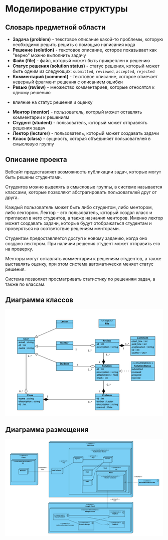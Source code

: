 # Моделирование структуры

## Словарь предметной области

- **Задача (problem)** - текстовое описание какой-то проблемы, которую необходимо решить
решить с помощью написания кода
- **Решение (solution)** - текстовое описание, которое показывает как "верно"
можно выполнить задачу
- **Файл (file)** - файл, который может быть прикреплен к решению
- **Статус решения (solution status)** - статус решения, который может быть одним из
следующих: `submitted`, `reviewed`, `accepted`, `rejected`
- **Комментарий (comment)** - текстовое описание, которое отмечает неверный 
фрагмент решения с описанием ошибки
- **Ревью (review)** - множество комментариев, которые относятся к одному решению
+ влияние на статус решения и оценку
- **Ментор (mentor)** - пользователь, который может оставлять комментарии к решениям
- **Студент (student)** - пользователь, который может отправлять решения задач
- **Лектор (lecturer)** - пользователь, который может создавать задачи
- **Класс (class)** - сущность, которая объединяет пользователей в смысловую группу

## Описание проекта 

Вебсайт предоставляет возможность публикации задач, которые могут быть решены
студентами. 

Студентов можно выделять в смысловые группы, в системе называется классами,
которые позволяют абстрагировать пользователей друг от друга.

Каждый пользователь может быть либо студентом, либо ментором, либо лектором.
Лектор - это пользователь, который создал класс и пригласил в него студентов, а
также назначил менторов. Именно лектор может создавать задачи, которые будут
отображаться студентам и проверяться на соответствие решениям менторами.

Студентам предоставляется доступ к новому заданию, когда оно создано лектором.
При наличии решения студент может отправить его на проверку.

Менторы могут оставлять комментарии к решениям студентов, а также выставлять 
оценку, при этом система автоматически меняет статус решения.

Система позволяет просматривать статистику по решениям задач, а также по
классам.

## Диаграмма классов

![](./docs/task2/classes.png)

## Диаграмма размещения

![](./docs/task2/deploy.png)

